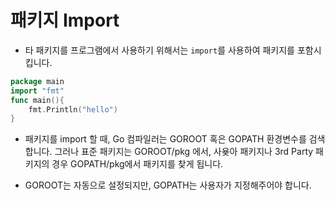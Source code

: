 # 패키지 Import

- 타 패키지를 프로그램에서 사용하기 위해서는 ``import``를 사용하여 패키지를 포함시킵니다.

``` go
package main
import "fmt"
func main(){
    fmt.Println("hello")
}
```

- 패키지를 import 할 때, Go 컴파일러는 GOROOT 혹은 GOPATH 환경변수를 검색합니다. 그러나 표준 패키지는 GOROOT/pkg 에서, 사욪아 패키지나 3rd Party 패키지의 경우 GOPATH/pkg에서 패키지를 찾게 됩니다.

- GOROOT는 자동으로 설정되지만, GOPATH는 사용자가 지정해주어야 합니다.
